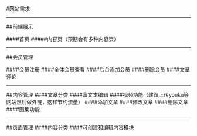 #网站需求


---

##前端展示

####首页
#####内容页（预期会有多种内容页）

---

##会员管理

####会员注册
####全体会员查看
####后台添加会员
####删除会员
####文章评论

---
##内容管理
####文章分类
####富文本编辑
####视频功能（建议上传youku等网站然后做外链，这样节约流量）
####添加文章
####修改文章
####删除文章
####图集功能

---
##页面管理
####内容分类
####可创建和编辑内容模块


	